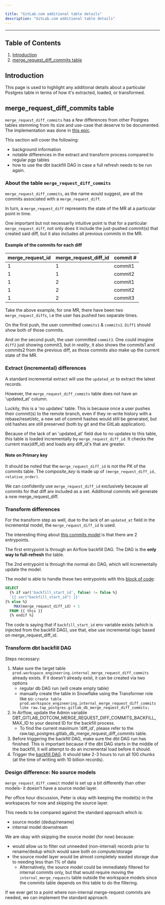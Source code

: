 ```yaml
---

title: "GitLab.com additional table details"
description: "GitLab.com additional table details"
---
```










---

## Table of Contents

1. [Introduction](#introduction)
2. [merge_request_diff_commits table](#merge_request_diff_commits-table)

## Introduction

This page is used to highlight any additional details about a particular Postgres table in terms of how it's extracted, loaded, or transformed.


## merge_request_diff_commits table

`merge_request_diff_commits` has a few differences from other Postgres tables stemming from its size and use-case that deserve to be documented. The implementation was done in [this epic](https://gitlab.com/groups/gitlab-data/-/epics/911#note_1517320426).

This section will cover the following:
- background information
- notable differences in the extract and transform process compared to regular pgp tables
- how to use the dbt backfill DAG in case a full refresh needs to be run again.


### About the table `merge_request_diff_commits`

`merge_request_diff_commits`, as the name would suggest, are all the commits associated with a `merge_request_diff`.

In turn, a `merge_request_diff` represents the state of the MR at a particular point in time.

One important but not necessarily intuitive point is that for a particular `merge_request_diff`, not only does it include the just-pushed commit(s) that created said diff, but it also includes all previous commits in the MR.

#### Example of the commits for each diff

|merge_request_id|merge_request_diff_id|commit #|
|----------------|---------------------|--------|
|1               |1                    |commit1 |
|1               |1                    |commit2 |
|1               |2                    |commit1 |
|1               |2                    |commit2 |
|1               |2                    |commit3 |

Take the above example, for one MR, there have been two `merge_request_diffs`, i.e the user has pushed two separate times.

On the first push, the user committed `commits1` & `commits2`.  `Diff1` should show both of those commits.

And on the second push, the user committed `commit3`. One could imagine `diff2` just showing commit3, but *in reality*, it also shows the commits1 and commits2 from the previous diff, as those commits also make up the current state of the MR.



### Extract (incremental) differences

A standard incremental extract will use the `updated_at` to extract the latest records.

However, the `merge_request_diff_commits` table does not have an 'updated_at' column.

Luckily, this is a 'no updates' table. This is because once a user pushes their commit(s) to the remote branch, even if they re-write history with a rebase/reset/etc, a new set of commit hashes would still be generated, but old hashes are still preserved (both by git and the GitLab application).

Because of the lack of an 'updated_at' field due to no updates to this table, this table is loaded incrementally by `merge_request_diff_id`. It checks the current max(diff_id) and loads any diff_id's that are greater.

#### Note on Primary key

It should be noted that the `merge_request_diff_id` is not the PK of the commits table. The *composite_key* is made up of `(merge_request_diff_id, relative_order)`.

We can confidently use `merge_request_diff_id` exclusively because all commits for that diff are included as a set. Additional commits will generate a *new* merge_request_diff.

### Transform differences

For the transform step as well, due to the lack of an `updated_at` field in the incremental model, the `merge_request_diff_id` is used.

The interesting thing about [this commits model](https://gitlab.com/gitlab-data/analytics/-/blob/master/transform/snowflake-dbt/models/workspaces/workspace_engineering/merge_request_diffs/internal_merge_request_diff_commits.sql) is that there are 2 entrypoints.

The first entrypoint is through an Airflow backfill DAG. The DAG is the **only way to full-refresh** the table.

The 2nd entrypoint is through the normal `dbt` DAG, which will incrementally update the model.

The model is able to handle these two entrypoints with this [block of code](https://gitlab.com/gitlab-data/analytics/-/blob/master/transform/snowflake-dbt/models/workspaces/workspace_engineering/merge_request_diffs/internal_merge_request_diff_commits.sql#L26-32):

```sql
SELECT
  {% if var('backfill_start_id', false) != false %}
  '{{ var("backfill_start_id") }}'
{% else %}
    MAX(merge_request_diff_id) + 1
  FROM {{ this }}
  {% endif %}
```

The code is saying that if `backfill_start_id` env variable exists (which is injected from the backfill DAG), use that, else use incremental logic based on merge_request_diff_id.

### Transform dbt backfill DAG

Steps necessary:

1. Make sure the target table `prod.workspace_engineering.internal_merge_request_diff_commits` already exists. If it doesn't already exist, it can be created via two options
    - regular db DAG run (will create empty table)
    - manually create the table in Snowflake using the Transformer role like so: `create table prod.workspace_engineering.internal_merge_request_diff_commits like raw.tap_postgres.gitlab_db_merge_request_diff_commits;`
1. In Airflow, update the Admin variable DBT_GITLAB_DOTCOM_MERGE_REQUEST_DIFF_COMMITS_BACKFILL_MAX_ID to your desired ID for the backfill process.
    - To find the current maximum 'diff_id', please refer to the raw.tap_postgres.gitlab_db_merge_request_diff_commits table.
1. Before triggering the backfill DAG, make sure the dbt DAG run has finished. This is important because if the dbt DAG starts in the middle of the backfill, it will attempt to do an incremental load before it should.
1. Trigger the [backfill DAG](http://airflow.gitlabdata.com/dags/dbt_gitlab_dotcom_merge_request_diff_commits_backfill/grid). It should take 2-3 hours to run all 100 chunks (at the time of writing with 10 billion records).


### Design difference: No source models

`merge_request_diff_commit` model is set up a bit differently than other models- it doesn't have a source model layer.

Per office hour discussion, Peter is okay with keeping the model(s) in the workspaces for now and skipping the source layer.

This needs to be compared against the standard approach which is:
- source model (dedup/rename)
- internal model downstream

We are okay with skipping the source model (for now) because:
- would allow us to filter out unneeded (non-internal) records prior to rename/dedup which would save both on compute/storage
- the source model layer would be almost completely wasted storage due to needing less than 1% of data
  - Alternatively, the source model could be immediately filtered for internal commits only, but that would require moving the `internal_merge_requests` table outside the workspace models since the commits table depends on this table to do the filtering.

If we ever get to a point where non-internal merge-request commits are needed, we can implement the standard approach.
